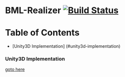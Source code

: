 # BML-Realizer [![Build Status](https://travis-ci.org/uu-rage/BML-Realizer.svg?branch=master)](https://travis-ci.org/uu-rage/BML-Realizer)

# Table of Contents

- [Unity3D Implementation] (#unity3d-implementation)



### Unity3D Implementation

[goto here](https://github.com/uu-rage/BML-Realizer/tree/master/Examples)



